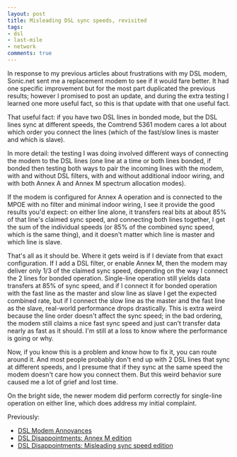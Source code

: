 ```yaml
---
layout: post
title: Misleading DSL sync speeds, revisited
tags:
- dsl
- last-mile
- network
comments: true
---
```

In response to my previous articles about frustrations with my DSL modem,
Sonic.net sent me a replacement modem to see if it would fare better. It had
one specific improvement but for the most part duplicated the previous
results; however I promised to post an update, and during the extra testing I
learned one more useful fact, so this is that update with that one useful
fact.

That useful fact: if you have two DSL lines in bonded mode, but the DSL lines
sync at different speeds, the Comtrend 5361 modem cares a lot about which
order you connect the lines (which of the fast/slow lines is master and which
is slave).

In more detail: the testing I was doing involved different ways of connecting
the modem to the DSL lines (one line at a time or both lines bonded, if bonded
then testing both ways to pair the incoming lines with the modem, with and
without DSL filters, with and without additional indoor wiring, and with both
Annex A and Annex M spectrum allocation modes).

If the modem is configured for Annex A operation and is connected to the MPOE
with no filter and minimal indoor wiring, I see it provide the good results
you'd expect: on either line alone, it transfers real bits at about 85% of
that line's claimed sync speed, and connecting both lines together, I get the
sum of the individual speeds (or 85% of the combined sync speed, which is the
same thing), and it doesn't matter which line is master and which line is
slave.

That's all as it should be. Where it gets weird is if I deviate from that
exact configuration. If I add a DSL filter, or enable Annex M, then the modem
may deliver only 1/3 of the claimed sync speed, depending on the way I connect
the 2 lines for bonded operation. Single-line operation still yields data
transfers at 85% of sync speed, and if I connect it for bonded operation with
the fast line as the master and slow line as slave I get the expected combined
rate, but if I connect the slow line as the master and the fast line as the
slave, real-world performance drops drastically. This is extra weird because
the line order doesn't affect the sync speed; in the bad ordering, the modem
still claims a nice fast sync speed and just can't transfer data nearly as
fast as it should. I'm still at a loss to know where the performance is going
or why.

Now, if you know this is a problem and know how to fix it, you can route
around it. And most people probably don't end up with 2 DSL lines that sync at
different speeds, and I presume that if they sync at the same speed the modem
doesn't care how you connect them. But this weird behavior sure caused me a
lot of grief and lost time.

On the bright side, the newer modem did perform correctly for single-line
operation on either line, which does address my initial complaint.

Previously:

  * [DSL Modem Annoyances](http://blog.metamatt.com/blog/2011/04/13/dsl-modem-annoyances/)
  * [DSL Disappointments: Annex M edition](http://blog.metamatt.com/blog/2011/04/18/dsl-disappointments-annex-m-edition/)
  * [DSL Disappointments: Misleading sync speed edition](http://blog.metamatt.com/blog/2011/04/18/dsl-disappointments-misleading-sync-speed-edition/)

